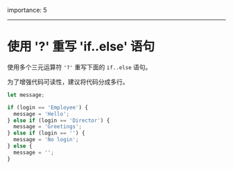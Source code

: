 importance: 5

---

# 使用 '?' 重写 'if..else' 语句

使用多个三元运算符 `'?'` 重写下面的 `if..else` 语句。

为了增强代码可读性，建议将代码分成多行。

```js
let message;

if (login == 'Employee') {
  message = 'Hello';
} else if (login == 'Director') {
  message = 'Greetings';
} else if (login == '') {
  message = 'No login';
} else {
  message = '';
}
```

